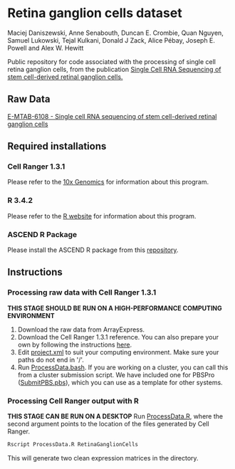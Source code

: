 # Retina ganglion cells dataset
Maciej Daniszewski, Anne Senabouth, Duncan E. Crombie, Quan Nguyen, Samuel Lukowski, Tejal Kulkani,  Donald J Zack,  Alice Pébay, Joseph E. Powell and Alex W. Hewitt

Public repository for code associated with the processing of single cell retina ganglion cells, from the publication [Single Cell RNA Sequencing of stem cell-derived retinal ganglion cells.](https://www.biorxiv.org/content/early/2017/09/22/191395)

## Raw Data
[E-MTAB-6108 - Single cell RNA sequencing of stem cell-derived retinal ganglion cells](https://www.ebi.ac.uk/arrayexpress/experiments/E-MTAB-6108/files/)

## Required installations
### Cell Ranger 1.3.1
Please refer to the [10x Genomics](https://support.10xgenomics.com/single-cell-gene-expression/software/downloads/1.3/) for information about this program.

### R 3.4.2
Please refer to the [R website](https://www.r-project.org/) for information about this program.

### ASCEND R Package
Please install the ASCEND R package from this [repository](https://github.com/IMB-Computational-Genomics-Lab/ASCEND).

## Instructions
### Processing raw data with Cell Ranger 1.3.1
**THIS STAGE SHOULD BE RUN ON A HIGH-PERFORMANCE COMPUTING ENVIRONMENT**
1. Download the raw data from ArrayExpress.
2. Download the Cell Ranger 1.3.1 reference. You can also prepare your own by following the instructions [here](https://support.10xgenomics.com/single-cell-gene-expression/software/pipelines/latest/advanced/references).
3. Edit [project.xml](project.xml) to suit your computing environment. Make sure your paths do not end in '/'.
4. Run [ProcessData.bash](ProcessData.bash). If you are working on a cluster, you can call this from a cluster submission script. We have included one for PBSPro ([SubmitPBS.pbs](SubmitPBS.pbs)), which you can use as a template for other systems.

### Processing Cell Ranger output with R
**THIS STAGE CAN BE RUN ON A DESKTOP**
Run [ProcessData.R](ProcessData.R), where the second argument points to the location of the files generated by Cell Ranger.

```bash
Rscript ProcessData.R RetinaGanglionCells
```

This will generate two clean expression matrices in the directory.
